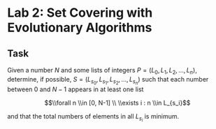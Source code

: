 # Lab 2: Set Covering with Evolutionary Algorithms

## Task

Given a number $N$ and some lists of integers $P = (L_0, L_1, L_2, ..., L_n)$,
determine, if possible, $S = (L_{s_0}, L_{s_1}, L_{s_2}, ..., L_{s_n})$
such that each number between $0$ and $N-1$ appears in at least one list

$$\\forall n \\in [0, N-1] \\ \\exists i : n \\in L_{s_i}$$

and that the total numbers of elements in all $L_{s_i}$ is minimum.
